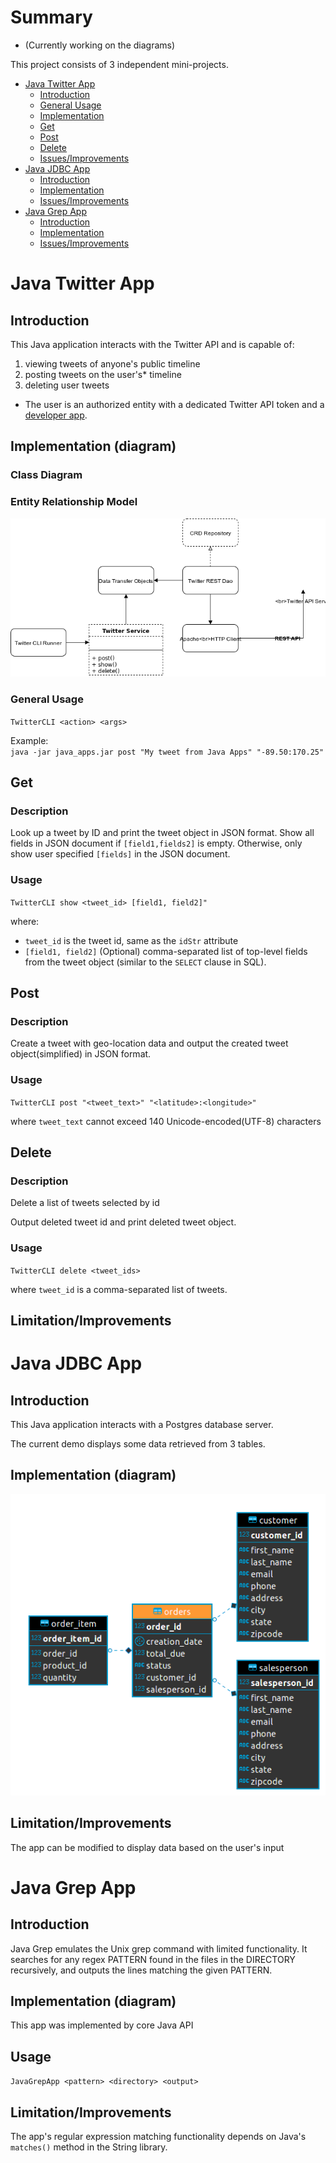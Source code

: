 # Summary
* (Currently working on the diagrams)

This project consists of 3 independent mini-projects.
- [Java Twitter App](#java-twitter-app)
    - [Introduction](#intro-1)
    - [General Usage](#general-usage)
    - [Implementation](#impl-1)
    - [Get](#get)
    - [Post](#post)
    - [Delete](#delete)
    - [Issues/Improvements](#improv-1)
- [Java JDBC App](#java-jdbc-app)
    - [Introduction](#intro-2)
    - [Implementation](#impl-2)
    - [Issues/Improvements](#improv-2)
- [Java Grep App](#java-grep-app)
    - [Introduction](#intro-3)
    - [Implementation](#impl-3)
    - [Issues/Improvements](#improv-3)

# Java Twitter App
<a name="intro-1"></a>
## Introduction
This Java application interacts with the Twitter API and is capable of:
 1. viewing tweets of anyone's public timeline
 2. posting tweets on the user's* timeline 
 3. deleting user tweets
 
 * The user is an authorized entity with a dedicated Twitter API token and a [developer app](https://developer.twitter.com/). 

<a name="impl-1"></a>
## Implementation (diagram)
### Class Diagram

### Entity Relationship Model
![](asset/TwitterAppArchitectureR2.png)

### General Usage
`TwitterCLI <action> <args>` 

Example:<br>
`java -jar java_apps.jar post "My tweet from Java Apps" "-89.50:170.25"`
## Get
### Description
Look up a tweet by ID and print the
tweet object in JSON format. Show all fields in
JSON document if `[field1,fields2]` is empty.
Otherwise, only show user specified `[fields]` in the
JSON document.
### Usage
`TwitterCLI show <tweet_id> [field1, field2]"`

where:
 * `tweet_id` is the tweet id, same as the `idStr` attribute
 * `[field1, field2]` (Optional) comma-separated list of top-level fields from the tweet object (similar to the `SELECT` clause in SQL).

## Post
### Description
Create a tweet with geo-location data and output the created tweet object(simplified)
in JSON format.
### Usage
`TwitterCLI post "<tweet_text>" "<latitude>:<longitude>"`

where `tweet_text` cannot exceed 140 Unicode-encoded(UTF-8) characters

## Delete
### Description
Delete a list of tweets selected by id

Output deleted tweet id and print deleted tweet object.
### Usage
`TwitterCLI delete <tweet_ids>`

where `tweet_id` is a comma-separated list of tweets.

<a name="improv-1"></a>
## Limitation/Improvements

# Java JDBC App
<a name="intro-2"></a>
## Introduction
This Java application interacts with a Postgres database server. 

The current demo displays some data retrieved from 3 tables. 

<a name="impl-2"></a>
## Implementation (diagram)
![](asset/jdbc_app_diagram.png)

<a name="improv-2"></a>
## Limitation/Improvements
The app can be modified to display data based on the user's input

# Java Grep App
<a name="intro-3"></a>
## Introduction
Java Grep emulates the Unix grep command with limited functionality.
It searches for any regex PATTERN found in the files in the DIRECTORY recursively, and outputs the lines matching the given PATTERN. 

<a name="impl-3"></a>
## Implementation (diagram)
This app was implemented by core Java API
<a name="usage-3"></a>
## Usage
`JavaGrepApp <pattern> <directory> <output>`
<a name="improv-3"></a>
## Limitation/Improvements
The app's regular expression matching functionality depends on Java's `matches()` method in the String library.

